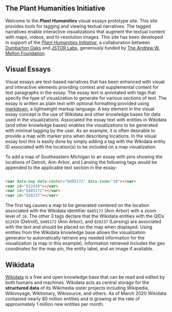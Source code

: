 
## The Plant Humanities Initiative
Welcome to the ***Plant Humanities*** visual essays prototype site. This site provides tools for tagging and viewing textual narratives. The tagged narratives enable interactive visualizations that augment the textual content with maps, videos, and hi-resolution images. This site has been developed in support of the [*Plant Humanities Initiative*](https://labs.jstor.org/planthumanities/), a collaboration between [Dumbarton Oaks](https://www.doaks.org/) and [JSTOR Labs](https://labs.jstor.org), generously funded by [The Andrew W. Mellon Foundation](https://mellon.org/).

## Visual Essays
Visual essays are text-based narratives that has been enhanced with visual and interactive elements providing context and supplemental content for text paragraphs in the essay.  The essay text is annotated with tags that specify the type of visualization to generate for various sections of text.  The essay is written as plain text with optional formatting provided using [markdown](https://en.wikipedia.org/wiki/Markdown), a lightweight markup language.  A key element in the visual essay concept is the use of  Wikidata and other knowledge bases for data used in the visualizations.  Associated the essay text with entities in Wikidata (and other knowledge bases) enables the visualizations to be generated with minimal tagging by the user.  As an example, it is often desirable to provide a map with marker pins when describing locations.  In the visual essay tool this is easily done by simply adding a tag with the Wikidata entity ID associated with the location(s) to be included on a map visualization.

To add a map of Southeastern Michigan to an essay with pins showing the locations of Detroit, Ann Arbor, and Lansing the following tags would be appended to the applicable text section in the essay:
```html

<var data-map data-center="Q485172" data-zoom="10"></var>
<var id="Q12439"></var>
<var id="Q485172"></var>
<var id="Q28237"></var>

```

The first tag causes a map to be generated centered on the location associated with the Wikidata identifier `Q485172` (Ann Arbor) with a zoom level of `10`.  The other 3 tags declare that the Wikidata entities with the QIDs `Q12439` (Detroit), `Q485172` (Ann Arbor), and `Q28237` (Lansing) are associated with the text and should be placed on the map when displayed.  Using entities from the Wikidata knowledge base allows the visualization generator to automatically retrieve any needed information for the visualization (a map in this example).  Information retrieved includes the geo coordinates for the map pin, the entity label, and an image if available.

## Wikidata
[Wikidata](https://www.wikidata.org) is a free and open knowledge base that can be read and edited by both humans and machines.  Wikidata acts as central storage for the  **structured data**  of its Wikimedia sister projects including Wikipedia, Wikivoyage, Wiktionary, Wikisource, and others.  As of March 2020 Wikidata contained nearly 80 million entities and is growing at the rate of approximately 1 million new entities per month.


